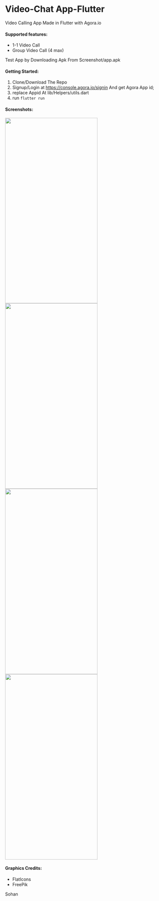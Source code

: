 # Video-Chat App-Flutter

Video Calling App Made in Flutter with Agora.io
 
#### Supported features:
- 1-1 Video Call
- Group Video Call (4 max)

Test App by Downloading Apk From Screenshot/app.apk

#### Getting Started:

1. Clone/Download The Repo 
2. Signup/Login at https://console.agora.io/signin And get Agora App id;
3. replace Appid At lib/Helpers/utils.dart
4. run ```flutter run ```

#### Screenshots:

<img src="Screenshots/homepage.jpg" width="300" height="600">
<img src="Screenshots/create_room.jpg" width="300" height="600">
<img src="Screenshots/join_room.jpg" width="300" height="600">
<img src="Screenshots/VideoCall_Ui.jpg" width="300" height="600">

#### Graphics Credits:
- FlatIcons
- FreePik

Sohan
